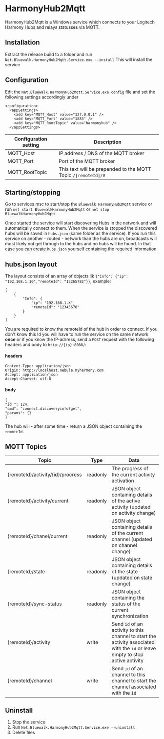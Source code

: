 # HarmonyHub2Mqtt
HarmonyHub2Mqtt is a Windows service which connects to your Logitech Harmony Hubs and relays statusses via MQTT.

## Installation
Extract the release build to a folder and run `Net.Bluewalk.HarmonyHub2Mqtt.Service.exe --install`
This will install the service

## Configuration
Edit the `Net.Bluewalk.HarmonyHub2Mqtt.Service.exe.config` file and set the following settings accordingly under 
```
<configuration>
  <appSettings>
    <add key="MQTT_Host" value="127.0.0.1" />
    <add key="MQTT_Port" value="1883" />
    <add key="MQTT_RootTopic" value="harmonyhub" />
  </appSettings>
  ```

| Configuration setting | Description |
|-|-|
| MQTT_Host | IP address / DNS of the MQTT broker |
| MQTT_Port | Port of the MQTT broker |
| MQTT_RootTopic | This text will be prepended to the MQTT Topic `/[remoteId]/#` |

## Starting/stopping
Go to services.msc to start/stop the `Bluewalk HarmonyHub2Mqtt` service or run `net start BluewalkHarmonyHub2Mqtt` or `net stop BluewalkHarmonyHub2Mqtt`

Once started the service will start discovering Hubs in the network and will automatically connect to them. When the service is stopped the discovered hubs will be saved in `hubs.json` (same folder as the service).
If you run this service on another - routed - network than the hubs are on, broadcasts will most likely not get through to the hubs and no hubs will be found. In that case you can create `hubs.json` yourself containing the required information.

## hubs.json layout
The layout consists of an array of objects lik `{"Info": {"ip": "192.168.1.10","remoteId": "13265782"}}`, example:
```
[
    {
        "Info": {
            "ip": "192.168.1.X",
            "remoteId": "12345678"
        }
    }
]
```
You are required to know the remoteId of the hub in order to connect. If you don't know this Id you will have to run the service on the same network __once__ or if you know the IP-adrress, send a `POST` request with the following headers and body to `http://{ip}:8088/`:
#### headers
```
Content-Type: application/json
Origin: http://localhost.nebula.myharmony.com
Accept: application/json
Accept-Charset: utf-8
```
#### body
```
{
"id ": 124,
"cmd": "connect.discoveryinfo?get",
"params": {}
}
```
The hub will - after some time - return a JSON object containing the `remoteId`.

## MQTT Topics
| Topic | Type | Data |
|-|-|-|
| {remoteId}/activity/{id}/procress | readonly | The progress of the current activity activation|
| {remoteId}/activity/current | readonly | JSON object containing details of the active activity (updated on activity change)|
| {remoteId}/chanel/current | readonly | JSON object containing details of the current channel (updated on channel change)|
| {remoteId}/state | readonly | JSON object containing details of the state (updated on state change)|
| {remoteId}/sync-status | readonly | JSON object containing the status of the current synchronization|
| {remoteId}/activity | write | Send `id` of an activity to this channel to start the activity associated with the `id` or leave empty to stop active activity|
| {remoteId}/channel | write | Send `id` of an channel to this channel to start the channel associated with the `id`|

## Uninstall
1. Stop the service
2. Run `Net.Bluewalk.HarmonyHub2Mqtt.Service.exe --uninstall`
3. Delete files

